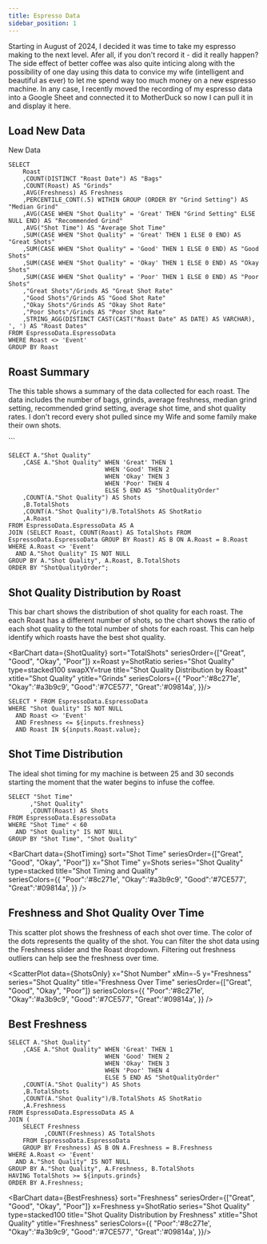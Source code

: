 ```yaml
---
title: Espresso Data
sidebar_position: 1
---
```


Starting in August of 2024, I decided it was time to take my espresso making to the next level. Afer all, if you don't record it - did it really happen? The side effect of better coffee was also quite inticing along with the possibility of one day using this data to convice my wife (intelligent and beautiful as ever) to let me spend way too much money on a new espresso machine. In any case, I recently moved the recording of my espresso data into a Google Sheet and connected it to MotherDuck so now I can pull it in and display it here.

## Load New Data

<LinkButton url='https://docs.google.com/forms/d/e/1FAIpQLSfagX8q4mr_uGhRpa8VUDRn3aEoN1M3HFR8j-yX5gR-6anLvw/viewform?usp=pp_url&entry.1399859273=18&entry.1862546155=20&entry.549690909=Yes&entry.127448074=Yes&entry.1660307146=Yes&entry.1096897211=Yes'>
  New Data
</LinkButton>

```EspressoSummary
SELECT
    Roast
    ,COUNT(DISTINCT "Roast Date") AS "Bags"
    ,COUNT(Roast) AS "Grinds"
    ,AVG(Freshness) AS Freshness
    ,PERCENTILE_CONT(.5) WITHIN GROUP (ORDER BY "Grind Setting") AS "Median Grind"
    ,AVG(CASE WHEN "Shot Quality" = 'Great' THEN "Grind Setting" ELSE NULL END) AS "Recommended Grind"
    ,AVG("Shot Time") AS "Average Shot Time"
    ,SUM(CASE WHEN "Shot Quality" = 'Great' THEN 1 ELSE 0 END) AS "Great Shots"
    ,SUM(CASE WHEN "Shot Quality" = 'Good' THEN 1 ELSE 0 END) AS "Good Shots"
    ,SUM(CASE WHEN "Shot Quality" = 'Okay' THEN 1 ELSE 0 END) AS "Okay Shots"
    ,SUM(CASE WHEN "Shot Quality" = 'Poor' THEN 1 ELSE 0 END) AS "Poor Shots"
    ,"Great Shots"/Grinds AS "Great Shot Rate"
    ,"Good Shots"/Grinds AS "Good Shot Rate"
    ,"Okay Shots"/Grinds AS "Okay Shot Rate"
    ,"Poor Shots"/Grinds AS "Poor Shot Rate"
    ,STRING_AGG(DISTINCT CAST(CAST("Roast Date" AS DATE) AS VARCHAR), ', ') AS "Roast Dates"
FROM EspressoData.EspressoData
WHERE Roast <> 'Event'
GROUP BY Roast
```
## Roast Summary

The this table shows a summary of the data collected for each roast. The data includes the number of bags, grinds, average freshness, median grind setting, recommended grind setting, average shot time, and shot quality rates. I don't record every shot pulled since my Wife and some family make their own shots.

<DataTable data={EspressoSummary} search=true sort="Grinds desc">
    <Column id=Roast/>
    <Column id="Bags"/>
    <Column id="Grinds"/>
    <Column id="Freshness" fmt="#.0"/>
    <Column id="Median Grind" fmt="#.0"/>
    <Column id="Recommended Grind" fmt="#.0"/>
    <Column id="Average Shot Time"/>
    <Column id="Great Shots"/>
    <Column id="Good Shots"/>
    <Column id="Okay Shots"/>
    <Column id="Poor Shots"/>
    <Column id="Great Shot Rate" fmt="##.0%"/>
    <Column id="Good Shot Rate" fmt="##.0%"/>
    <Column id="Okay Shot Rate" fmt="##.0%"/>
    <Column id="Poor Shot Rate" fmt="##.0%"/>
    <Column id="Roast Dates"/>
</DataTable>
```

```ShotQuality
SELECT A."Shot Quality"
    ,CASE A."Shot Quality" WHEN 'Great' THEN 1
                           WHEN 'Good' THEN 2
                           WHEN 'Okay' THEN 3
                           WHEN 'Poor' THEN 4
                           ELSE 5 END AS "ShotQualityOrder" 
    ,COUNT(A."Shot Quality") AS Shots
    ,B.TotalShots
    ,COUNT(A."Shot Quality")/B.TotalShots AS ShotRatio
    ,A.Roast
FROM EspressoData.EspressoData AS A
JOIN (SELECT Roast, COUNT(Roast) AS TotalShots FROM EspressoData.EspressoData GROUP BY Roast) AS B ON A.Roast = B.Roast
WHERE A.Roast <> 'Event'
  AND A."Shot Quality" IS NOT NULL
GROUP BY A."Shot Quality", A.Roast, B.TotalShots
ORDER BY "ShotQualityOrder";
```

## Shot Quality Distribution by Roast

This bar chart shows the distribution of shot quality for each roast. The each Roast has a different number of shots, so the chart shows the ratio of each shot quality to the total number of shots for each roast. This can help identify which roasts have the best shot quality.

<BarChart data={ShotQuality}
    sort="TotalShots"
    seriesOrder={["Great", "Good", "Okay", "Poor"]}
    x=Roast 
    y=ShotRatio 
    series="Shot Quality"
    type=stacked100
    swapXY=true 
    title="Shot Quality Distribution by Roast" 
    xtitle="Shot Quality" 
    ytitle="Grinds" 
    seriesColors={{
        "Poor":'#8c271e',
        "Okay":'#a3b9c9',
        "Good":'#7CE577',
        "Great":'#09814a',
        }}/>

```ShotsOnly
SELECT * FROM EspressoData.EspressoData
WHERE "Shot Quality" IS NOT NULL
  AND Roast <> 'Event'
  AND Freshness <= ${inputs.freshness}
  AND Roast IN ${inputs.Roast.value};
```
## Shot Time Distribution

The ideal shot timing for my machine is between 25 and 30 seconds starting the moment that the water begins to infuse the coffee. 

```ShotTiming
SELECT "Shot Time"
      ,"Shot Quality"
      ,COUNT(Roast) AS Shots
FROM EspressoData.EspressoData
WHERE "Shot Time" < 60
  AND "Shot Quality" IS NOT NULL
GROUP BY "Shot Time", "Shot Quality"
```

<BarChart data={ShotTiming}
    sort="Shot Time"
    seriesOrder={["Great", "Good", "Okay", "Poor"]}
    x="Shot Time" 
    y=Shots 
    series="Shot Quality"
    type=stacked
    title="Shot Timing and Quality"  
    seriesColors={{
        "Poor":'#8c271e',
        "Okay":'#a3b9c9',
        "Good":'#7CE577',
        "Great":'#09814a',
        }}
/>

## Freshness and Shot Quality Over Time

This scatter plot shows the freshness of each shot over time. The color of the dots represents the quality of the shot. You can filter the shot data using the Freshness slider and the Roast dropdown. Filtering out freshness outliers can help see the freshness over time.

<Dropdown data={EspressoSummary} 
    name=Roast 
    value=Roast
    multiple=true
    selectAllByDefault=true
/>

<!--defaultValue=110 - This is currently broken -->
<Slider
    title="Freshness" 
    name=freshness
    min=0
    max=110
    step=5
    size=large
/>

<ScatterPlot data={ShotsOnly}
    x="Shot Number"
    xMin=-5
    y="Freshness"
    series="Shot Quality"
    title="Freshness Over Time"
    seriesOrder={["Great", "Good", "Okay", "Poor"]}
    seriesColors={{
        "Poor":'#8c271e',
        "Okay":'#a3b9c9',
        "Good":'#7CE577',
        "Great":'#09814a',
        }}
/>

## Best Freshness

<!-- defaultValue=10 - This is currently not working -->
<Slider
    title="Minimum Grinds" 
    name=grinds
    min=0
    max=30
/>

```BestFreshness
SELECT A."Shot Quality"
    ,CASE A."Shot Quality" WHEN 'Great' THEN 1
                           WHEN 'Good' THEN 2
                           WHEN 'Okay' THEN 3
                           WHEN 'Poor' THEN 4
                           ELSE 5 END AS "ShotQualityOrder" 
    ,COUNT(A."Shot Quality") AS Shots
    ,B.TotalShots
    ,COUNT(A."Shot Quality")/B.TotalShots AS ShotRatio
    ,A.Freshness
FROM EspressoData.EspressoData AS A
JOIN (
    SELECT Freshness
          ,COUNT(Freshness) AS TotalShots 
    FROM EspressoData.EspressoData 
    GROUP BY Freshness) AS B ON A.Freshness = B.Freshness
WHERE A.Roast <> 'Event'
  AND A."Shot Quality" IS NOT NULL
GROUP BY A."Shot Quality", A.Freshness, B.TotalShots
HAVING TotalShots >= ${inputs.grinds}
ORDER BY A.Freshness;
```

<BarChart data={BestFreshness}
    sort="Freshness"
    seriesOrder={["Great", "Good", "Okay", "Poor"]}
    x=Freshness 
    y=ShotRatio 
    series="Shot Quality"
    type=stacked100
    title="Shot Quality Distribution by Freshness" 
    xtitle="Shot Quality" 
    ytitle="Freshness" 
    seriesColors={{
        "Poor":'#8c271e',
        "Okay":'#a3b9c9',
        "Good":'#7CE577',
        "Great":'#09814a',
        }}/>
